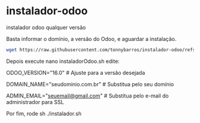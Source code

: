 # instalador-odoo
instalador odoo qualquer versão

Basta informar o domínio, a versão do Odoo, e aguardar a instalação.

```bash
wget https://raw.githubusercontent.com/tonnybarros/instalador-odoo/refs/heads/main/instaladorOdoo.sh && sudo chmod -R 777 instaladorOdoo.sh
```
Depois execute nano instaladorOdoo.sh
edite:

ODOO_VERSION="16.0"  # Ajuste para a versão desejada

DOMAIN_NAME="seudominio.com.br"  # Substitua pelo seu domínio

ADMIN_EMAIL="seuemail@gmail.com"  # Substitua pelo e-mail do administrador para SSL

Por fim, rode sh ./instalador.sh
